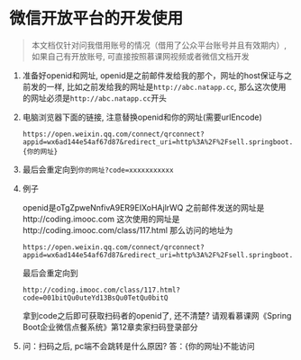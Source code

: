# 微信开放平台的开发使用
> 本文档仅针对问我借用账号的情况（借用了公众平台账号并且有效期内）, 如果自己有开放账号, 可直接按照慕课网视频或者微信文档开发
1. 准备好openid和网址, openid是之前邮件发给我的那个，网址的host保证与之前发的一样, 比如之前发给我的网址是`http://abc.natapp.cc`, 那么这次使用的网址必须是`http://abc.natapp.cc`开头
2. 电脑浏览器下面的链接, 注意替换openid和你的网址(需要urlEncode)

    ```
    https://open.weixin.qq.com/connect/qrconnect?appid=wx6ad144e54af67d87&redirect_uri=http%3A%2F%2Fsell.springboot.cn%2Fsell%2Fqr%2F{OPENID}&response_type=code&scope=snsapi_login&state={你的网址}
    ```
3. 最后会重定向到`你的网址?code=xxxxxxxxxxx`
4. 例子

    openid是oTgZpweNnfivA9ER9EIXoHAjlrWQ
    之前邮件发送的网址是http://coding.imooc.com
    这次使用的网址是http://coding.imooc.com/class/117.html
    那么访问的地址为
    
    ```
    https://open.weixin.qq.com/connect/qrconnect?appid=wx6ad144e54af67d87&redirect_uri=http%3A%2F%2Fsell.springboot.cn%2Fsell%2Fqr%2FoTgZpweNnfivA9ER9EIXoHAjlrWQ&response_type=code&scope=snsapi_login&state=http%3A%2F%2Fcoding.imooc.com%2Fclass%2F117.html
    ```
    
    最后会重定向到
    
    ```
    http://coding.imooc.com/class/117.html?code=001bitQu0uteYd13BsQu0TetQu0bitQ
    ```
    拿到code之后即可获取扫码者的openid了, 还不清楚? 请观看慕课网《Spring Boot企业微信点餐系统》第12章卖家扫码登录部分
5. 问：扫码之后, pc端不会跳转是什么原因?
   答：{你的网址}不能访问


